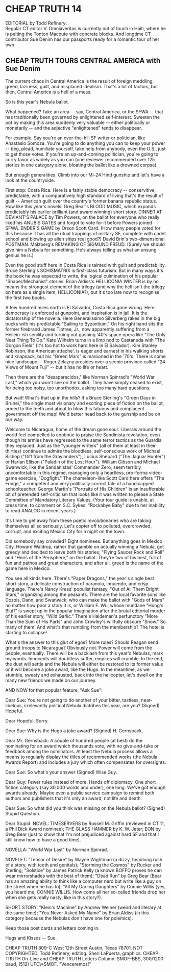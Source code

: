 CHEAP TRUTH 14
==============

EDITORIAL by Todd Refinery:  
Regular CT editor V. Omniaveritas is currently out of touch in Haiti, where he is pelting the Tonton Macoute with concrete blocks. And longtime CT contributor Sue Denim has our passports ready for a romantic tour of her own.


CHEAP TRUTH TOURS CENTRAL AMERICA with Sue Denim
------------------------------------------------

The current chaos in Central America is the result of foreign meddling, greed, laziness, guilt, and misplaced idealism. That's a lot of factors, but then, Central America is a hell of a mess.

So is this year's Nebula ballot.

What happened? Take an area -- say, Central America, or the SFWA -- that has traditionally been governed by enlightened self-interest. Sweeten the pot by making this area suddenly very valuable -- either politically or monetarily -- and the adjective "enlightened" tends to disappear.

For example. Say you're an over-the-hill SF writer or politician, like Anastasio Somoza. You're going to do anything you can to keep your power -- beg, plead, humiliate yourself, take help from anybody, even the U.S., just to get those votes. If you're an up-and-coming politician, you're going to curry favor as widely as you can (one reviewer recommended over 125 stories in one category alone, bloating the ballot like a drowned corpse).

But enough generalities. Climb into our Mi-24 Hind gunship and let's have a look at the countryside.

First stop: Costa Rica. Here is a fairly stable democracy -- conservitive, predictable, with a comparatively high standard of living that's the result of guilt -- American guilt over the country's former banana republic status. How like this year's novels: Greg Bear's BLOOD MUSIC, which expands predictably his earlier brilliant (and award winning) short story. DINNER AT DEVIANT'S PALACE by Tim Powers, on the ballot for everyone who really liked his ANUBIS GATES and forgot to vote for it before Powers joined SFWA. ENDER'S GAME by Orson Scott Card. (How many people voted for this because it has all the ritual trappings of military SF, complete with cadet school and blowing up alien ships real good?) David Brin's two-dimensional POSTMAN. Malzberg's REMAKING OF SIGMUND FREUD. (Surely we should give him a Nebula for something. He's always telling us what an unsung genius he is.)

Even the good stuff here in Costa Rica is tainted with guilt and predictability. Bruce Sterling's SCHISMATRIX is first-class futurism. But in many ways it's the book he was expected to write, the logical culmination of his popular "Shaper/Mechanist" stories. Brian Aldiss's HELLICONIA WINTER is by no means the strongest element of the trilogy (and why the hell isn't the trilogy on here as a single item, HELLICONIA?), but it's too late now to recognise the first two books.

A few hundred miles north is El Salvador, Costa Rica gone wrong. Here democracy is enforced at gunpoint, and inspiration is in jail. It is the dictatorship of the novella. Here Generalissimo Silverberg rakes in the big bucks with his predictable "Sailing to Byzantium." On his right hand sits the former firebrand James Tiptree, Jr., now apparently suffering from a Heilein-ish senility and turning out gushing '40's space opera like "The Only Neat Thing To Do." Kate Wilhelm turns in a limp nod to Castaneda with "The Gorgon Field" (it's too hot to work hard here in El Salvador). Kim Stanley Robinson, the American attache', is eager and earnest in his walking shorts and knapsack, but his "Green Mars" is marooned in the '70's. There is some nice landscape -- Roger Zelazny presides over a scenic province called "24 Views of Mount Fuji" -- but it has no life or heart.

Then there are the "desaparecidos," like Norman Spinrad's "World War Last," which you won't see on the ballot. They have simply ceased to exist, for being too noisy, too unorthodox, asking too many hard questions.

But wait! What's that up in the hills? It's Bruce Sterling's "Green Days in Brunei," the single most visionary and exciting piece of fiction on the ballot, armed to the teeth and about to blow this fatuous and complacent government off the map! We'd better head back to the gunship and be on our way.

Welcome to Nicaragua, home of the dream gone sour. Liberals around the world feel compelled to continue to praise the Sandinista revolution, even though its armies have regressed to the same terror tactics as the Guardia they replaced. Just as the "younger writers" (all of them at least in their thirties) continue to admire the bloodless, self-conscious work of Michael Bishop ("Gift from the Graylanders"), Lucius Shepard ("The Jaguar Hunter") or Harlan Ellison ("Paladin of the Lost Hour"). William Gibson and Michael Swanwick, like the Sandanistas' Commander Zero, seem terribly uncomfortable in this regime, managing only a heartless, pro-forma video-game exercise, "Dogfight." The chameleon-like Scott Card here offers "The Fringe," a competent and very politically correct tale of a handicapped schoolteacher. George Martin's "Portraits of His Children" is an insufferable bit of pretended self-criticism that looks like it was written to please a State Committee of Mandatory Literary Values. (Your tour guide is unable, at press time, to comment on S.C. Sykes' "Rockabye Baby" due to her inability to read ANALOG in recent years.)

It's time to get away from these poetic revolutionaries who are taking themselves all so seriously. Let's copter off to polluted, overcrowded, corrupt, and exciting Mexico City for a night on the town.

Did somebody say crowded? Eight nominees. But anything goes in Mexico City. Howard Waldrop, rather that gamble on actually winning a Nebula, got greedy and decided to leave both his stories, "Flying Saucer Rock and Roll" and "Heirs of the Perisphere," on the ballot. They're two of his best, full of fun and pathos and great characters, and after all, greed is the name of the game here in Mexico.

You see all kinds here. There's "Paper Dragons," the year's single best short story, a delicate construction of paranoia, innuendo, and crisp language. There's Nancy Kress' populist fantasy, "Out of All Them Bright Stars," organizing among the peasants. There are the local favorite sons like Dozois, Dann, and Swanwick, who can make the ballot with "Gods of Mars" no matter how poor a story it is, or William F. Wu, whose mundane "Hong's Bluff" is swept up in the popular imagination after the brutal editorial murder of his earlier story, "Wild Garlic." There's Haldeman's perfunctory "More Than the Sum of His Parts" and John Crowley's willfully obscure "Snow." So many of them! And what's that rumbling from the membership? The hotel is starting to collapse!

What's the answer to this glut of egos? More rules? Should Reagan send ground troops to Nicaragua? Obviously not. Power will come from the people, eventually. There will be a backlash from this year's Nebulas, mark my words. Innocents will doubtless suffer, empires will crumble. In the end, the dust will settle and the Nebula will either be restored to its former value or it will become a joke award, like the Hugo. In the meantime, as we stumble, sweaty and exhausted, back into the helicopter, let's dwell on the many new friends we made on our journey.

AND NOW for that popular feature, "Ask Sue":

Dear Sue: You're not going to do another of your bitter, tastless, near-libelous, irrelevantly political Nebula diatribes this year, are you? (Signed) Hopeful.

Dear Hopeful: Sorry.

Dear Sue: Why is the Hugo a joke award? (Signed) H. Gernsback.

Dear Mr. Gernsback: A couple of hundred people (at best) do the nominating for an award which thousands vote, with no give-and-take or feedback among the nominators. At least the Nebula process allows a means to regularly display the titles of recommended works (the Nebula Awards Report) and includes a jury which often compensates for oversights.

Dear Sue: So what's your answer (Signed) Wise Guy.

Dear Guy: Fewer rules instead of more. Hands off diplomacy. One short fiction category (say 30,000 words and under), one long. We've got enough awards already. Maybe even a public service campaign to remind both authors and publishers that it's only an award, not life and death.

Dear Sue: So what did you think was missing on the Nebula ballot? (Signed) Stupid Question.

Dear Stupid: NOVEL: TIMESERVERS by Russell M. Griffin (reviewed in CT 11, a Phil Dick Award nominee); THE GLASS HAMMER by K. W. Jeter; EON by Greg Bear (just to show that I'm not prejudiced against hard SF and that I still know how to have a good time).

NOVELLA: "World War Last" by Norman Spinrad.

NOVELET: "Tensor of Desire" by Wayne Wightman (a dizzy, headlong rush of a story, with teeth and genitals); "Storming the Cosmos" by Rucker and Sterling; "Solstice" by James Patrick Kelly (a known BOFFO proves he can wear mirrorshades with the best of them); "Dead Run" by Greg Bear (Bear has an amazing ability to think like a computer nerd but write like a guy on the street when he has to); "All My Darling Daughters" by Connie Willis (yes, you heard me, CONNIE WILLIS. How come all her so-called friends drop her when she gets really nasty, like in this story?).

SHORT STORY: "Klein's Machine" by Andrew Weiner (weird and literary at the same time); "You Never Asked My Name" by Brian Aldiss (in this category because the Nebulas don't have one for polemics).

Keep those post cards and letters coming in.

Hugs and Kisses -- Sue.


<footer>
CHEAP TRUTH 809-C West 12th Street Austin,
Texas 78701. NOT COPYRIGHTED. Todd Refinery, editing. Sheri LaPuerta, graphics. CHEAP TRUTH On-Line and CHEAP TRUTH Letters Column: SMOF-BBS, 300/1200 baud, (512) UFO\*SMOF. "Venceremos!"
</footer>
